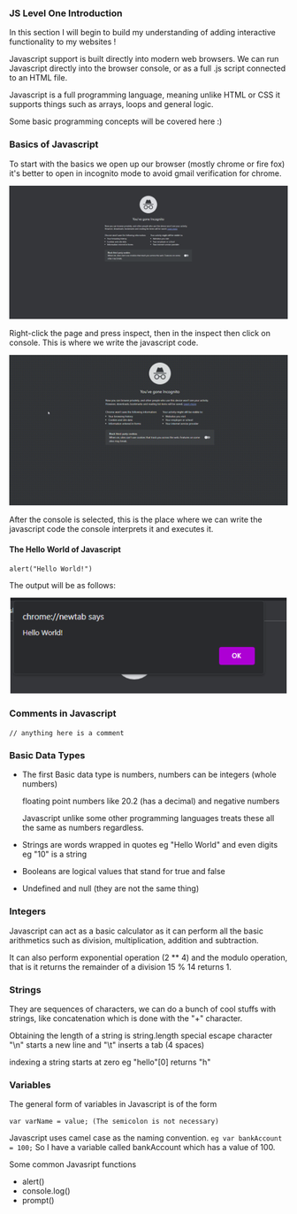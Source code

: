 ### JS Level One Introduction
In this section I will begin to build my understanding of adding interactive functionality to my websites !

Javascript support is built directly into modern web browsers. We can run Javascript directly into the browser console, or as a  full .js script connected to an HTML file.

Javascript is a full programming language, meaning unlike HTML or CSS it supports things such as arrays, loops and general logic.

Some basic programming concepts will be covered here :)

### Basics of Javascript
To start with the basics we open up our browser (mostly chrome or fire fox) it's better to open in incognito mode
to avoid gmail verification for chrome.
<p align="center"><img src="incognito.png" width="800" /></p>

Right-click the page and press inspect, then in the inspect then click on console. This is where we write the javascript code.

<p align="center" >
    <img src="Untitled.gif" alt="How to inspect the page" width="800">
</p>
After the console is selected, this is the place where we can write the javascript code
the console interprets it and executes it.

#### The Hello World of Javascript
```commandline
alert("Hello World!")
```
The output will be as follows:
<p align="center"><img src="hello.png" width="500" /></p>

### Comments in Javascript
``// anything here is a comment``

### Basic Data Types

- The first Basic data type is numbers, numbers can be integers (whole numbers)
    
    floating point numbers like 20.2 (has a decimal) and negative numbers
    
    Javascript unlike some other programming languages treats these all the same as numbers
    regardless.
- Strings are words wrapped in quotes eg "Hello World" and even digits eg "10" is a string
- Booleans are logical values that stand for true  and false
- Undefined and null (they are not the same thing)


### Integers
Javascript can act as a basic calculator as it can perform all the basic arithmetics such as
division, multiplication, addition and subtraction.

It can also perform exponential operation (2 ** 4) and the modulo operation, that is it returns
the remainder of a division 15 % 14 returns 1.

### Strings
They are sequences of characters, we can do a bunch of cool stuffs with strings, like concatenation
which is done with the "+" character.

Obtaining the length of a string is string.length
special escape character "\n" starts a new line and "\t" inserts a tab (4 spaces)

indexing a string starts at zero eg "hello"[0] returns "h"

### Variables 
The general form of variables in Javascript is of the form
```commandline
var varName = value; (The semicolon is not necessary)
```
Javascript uses camel case as the naming convention.
``eg var bankAccount = 100;``
So I have a variable called bankAccount which has a value of 100.

Some common Javasript functions
- alert()
- console.log()
- prompt()

